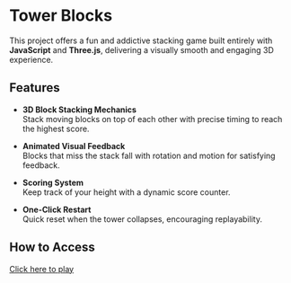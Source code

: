 # Tower Blocks

This project offers a fun and addictive stacking game built entirely with **JavaScript** and **Three.js**, delivering a visually smooth and engaging 3D experience.

## Features

- **3D Block Stacking Mechanics**  
  Stack moving blocks on top of each other with precise timing to reach the highest score.

- **Animated Visual Feedback**  
  Blocks that miss the stack fall with rotation and motion for satisfying feedback.

- **Scoring System**  
  Keep track of your height with a dynamic score counter.

- **One-Click Restart**  
  Quick reset when the tower collapses, encouraging replayability.

## How to Access

[Click here to play](https://gamaalice.github.io/towerblocks/)  

